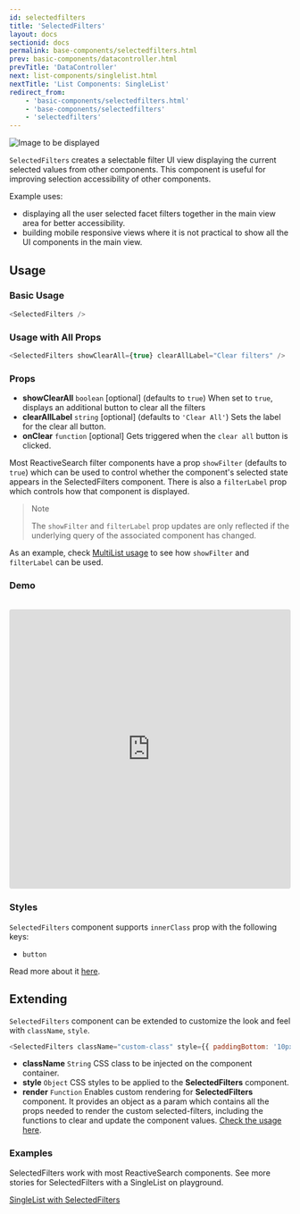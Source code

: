 ```yaml
---
id: selectedfilters
title: 'SelectedFilters'
layout: docs
sectionid: docs
permalink: base-components/selectedfilters.html
prev: basic-components/datacontroller.html
prevTitle: 'DataController'
next: list-components/singlelist.html
nextTitle: 'List Components: SingleList'
redirect_from:
    - 'basic-components/selectedfilters.html'
    - 'base-components/selectedfilters'
    - 'selectedfilters'
---
```


![Image to be displayed](https://i.imgur.com/6GqSVW2.png)

`SelectedFilters` creates a selectable filter UI view displaying the current selected values from other components. This component is useful for improving selection accessibility of other components.

Example uses:

-   displaying all the user selected facet filters together in the main view area for better accessibility.
-   building mobile responsive views where it is not practical to show all the UI components in the main view.

## Usage

### Basic Usage

```js
<SelectedFilters />
```

### Usage with All Props

```js
<SelectedFilters showClearAll={true} clearAllLabel="Clear filters" />
```

### Props

-   **showClearAll** `boolean` [optional] (defaults to `true`)
     When set to `true`, displays an additional button to clear all the filters
-   **clearAllLabel** `string` [optional] (defaults to `'Clear All'`)
     Sets the label for the clear all button.
-   **onClear** `function` [optional]
     Gets triggered when the `clear all` button is clicked.

Most ReactiveSearch filter components have a prop `showFilter` (defaults to `true`) which can be used to control whether the component's selected state appears in the SelectedFilters component. There is also a `filterLabel` prop which controls how that component is displayed.

> Note
>
> The `showFilter` and `filterLabel` prop updates are only reflected if the underlying query of the associated component has changed.

As an example, check [MultiList usage](/basic-components/multilist.html#usage) to see how `showFilter` and `filterLabel` can be used.

### Demo

<br />

<iframe src="https://codesandbox.io/embed/github/appbaseio/reactivesearch/tree/dev/packages/web/examples/SelectedFilters" style="width:100%; height:500px; border:0; border-radius: 4px; overflow:hidden;" sandbox="allow-modals allow-forms allow-popups allow-scripts allow-same-origin"></iframe>

### Styles

`SelectedFilters` component supports `innerClass` prop with the following keys:

-   `button`

Read more about it [here](/theming/class.html).

## Extending

`SelectedFilters` component can be extended to customize the look and feel with `className`, `style`.

```js
<SelectedFilters className="custom-class" style={{ paddingBottom: '10px' }} />
```

-   **className** `String`
     CSS class to be injected on the component container.
-   **style** `Object`
     CSS styles to be applied to the **SelectedFilters** component.
-   **render** `Function`
     Enables custom rendering for **SelectedFilters** component. It provides an object as a param which contains all the props needed to render the custom selected-filters, including the functions to clear and update the component values. [Check the usage here](https://github.com/appbaseio/reactivesearch/blob/dev/packages/web/examples/CustomSelectedFilters/src/index.js).

### Examples

SelectedFilters work with most ReactiveSearch components. See more stories for SelectedFilters with a SingleList on playground.

<a href="https://opensource.appbase.io/playground/?selectedKind=List%20components%2FSingleList" target="_blank">SingleList with SelectedFilters</a>
